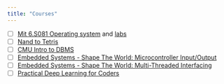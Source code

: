 ```yaml
---
title: "Courses"
---
```

- [ ] [Mit 6.S081 Operating system](https://www.youtube.com/playlist?list=PLTsf9UeqkReZHXWY9yJvTwLJWYYPcKEqK) and [labs](https://pdos.csail.mit.edu/6.S081/2021/labs/)
- [ ] [Nand to Tetris](https://store.steampowered.com/app/1444480/Turing_Complete/)
- [ ] [CMU Intro to DBMS](https://www.youtube.com/playlist?list=PLSE8ODhjZXjaKScG3l0nuOiDTTqpfnWFf)
- [ ] [Embedded Systems - Shape The World: Microcontroller Input/Output](https://www.edx.org/course/embedded-systems-shape-the-world-microcontroller-i)
- [ ] [Embedded Systems - Shape The World: Multi-Threaded Interfacing](https://www.edx.org/course/embedded-systems-shape-the-world-multi-threaded-in)
- [ ] [Practical Deep Learning for Coders](https://course.fast.ai/)